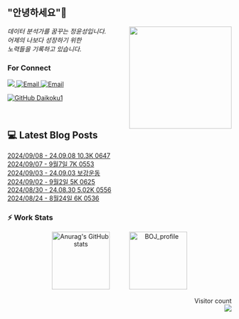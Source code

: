 
<h2> "안녕하세요"👋 </h2>
<img align='right' src="https://user-images.githubusercontent.com/50973778/144942576-b2f10b31-e628-43e4-b7da-3cc2144a5b73.gif" width="230">
<p><em> 데이터 분석가를 꿈꾸는 정윤성입니다.</br> 어제의 나보다 성장하기 위한 </br> 노력들을 기록하고 있습니다.</em></p>

### For Connect
<a href="https://blog.naver.com/jjys9047" target="_blank"><img src="https://img.shields.io/badge/-BLOG-brightgreen?style=flat-square&logo=Bloglovin&logoColor=white">
<a href="https://mail.google.com/mail/?view=cm&amp;fs=1&amp;to=jys9047@gmail.com" target="_blank"><img src="https://img.shields.io/badge/-Gmail-c14438?style=flat-square&logo=Gmail&logoColor=white" alt="Email">
<a href="mailto:jjys9047@naver.com" target="_blank"><img src="https://img.shields.io/badge/-Naver-brightgreen?style=flat-square&logo=Naver&logoColor=white" alt="Email">

[![GitHub Daikoku1](https://img.shields.io/github/followers/Daikoku1?label=follow&style=social)](https://github.com/Daikoku1)

</br>

## 💻 Latest Blog Posts
[2024/09/08 - 24.09.08 10.3K 0647](https://blog.naver.com/jjys9047/223576641639?fromRss=true&trackingCode=rss) <br>
[2024/09/07 - 9월7일 7K 0553](https://blog.naver.com/jjys9047/223575664291?fromRss=true&trackingCode=rss) <br>
[2024/09/03 - 24.09.03 보강운동](https://blog.naver.com/jjys9047/223571232527?fromRss=true&trackingCode=rss) <br>
[2024/09/02 - 9월2일 5K 0625](https://blog.naver.com/jjys9047/223570001618?fromRss=true&trackingCode=rss) <br>
[2024/08/30 - 24.08.30 5.02K 0556](https://blog.naver.com/jjys9047/223566756051?fromRss=true&trackingCode=rss) <br>
[2024/08/24 - 8월24일 6K 0536](https://blog.naver.com/jjys9047/223558971250?fromRss=true&trackingCode=rss) <br>


### ⚡ Work Stats
<p align = 'center'>
  <img src="https://github-readme-stats.vercel.app/api?username=Daikoku1&show_icons=true&theme=midnight-purple" alt="Anurag's GitHub stats" height="130" hspace="20"/>
  <img src="http://mazassumnida.wtf/api/v2/generate_badge?boj=jys9047" alt="BOJ_profile" height="130" hspace="20"/>
</p>

<p align="right"> 
  Visitor count<br>
  <img src="https://profile-counter.glitch.me/Daikoku1/count.svg" />
</p>
